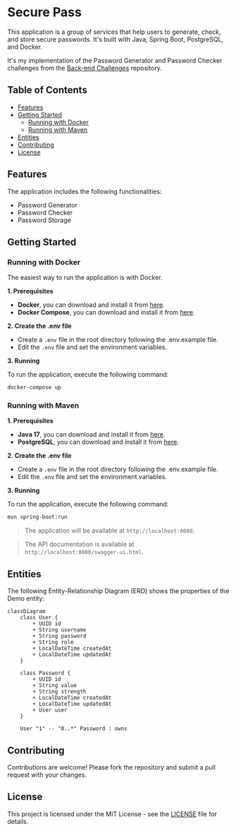 # Secure Pass

This application is a group of services that help users to generate, check, and store secure passwords. It's built with Java, Spring Boot, PostgreSQL, and Docker.

It's my implementation of the Password Generator and Password Checker challenges from the [Back-end Challenges](https://github.com/wesleybertipaglia/backend-challenges/) repository.

## Table of Contents

- [Features](#features)
- [Getting Started](#getting-started)
  - [Running with Docker](#running-with-docker)
  - [Running with Maven](#running-with-maven)
- [Entities](#entities)
- [Contributing](#contributing)
- [License](#license)

## Features

The application includes the following functionalities:

- Password Generator
- Password Checker
- Password Storage

## Getting Started

### Running with Docker

The easiest way to run the application is with Docker.

**1. Prerequisites**

- **Docker**, you can download and install it from [here](https://www.docker.com/products/docker-desktop).
- **Docker Compose**, you can download and install it from [here](https://docs.docker.com/compose/install/).

**2. Create the .env file**

- Create a `.env` file in the root directory following the .env.example file.
- Edit the `.env` file and set the environment variables.

**3. Running**

To run the application, execute the following command:

```bash
docker-compose up
```

### Running with Maven

**1. Prerequisites**

- **Java 17**, you can download and install it from [here](https://www.oracle.com/java/technologies/downloads).
- **PostgreSQL**, you can download and install it from [here](https://www.postgresql.org/download/).

**2. Create the .env file**

- Create a `.env` file in the root directory following the .env.example file.
- Edit the `.env` file and set the environment variables.

**3. Running**

To run the application, execute the following command:

```bash
mvn spring-boot:run
```

> The application will be available at `http://localhost:8080`.

> The API documentation is available at `http://localhost:8080/swagger-ui.html`.

## Entities

The following Entity-Relationship Diagram (ERD) shows the properties of the Demo entity:

```mermaid
classDiagram
    class User {
        + UUID id
        + String username
        + String password
        + String role
        + LocalDateTime createdAt
        + LocalDateTime updatedAt
    }

    class Password {
        + UUID id
        + String value
        + String strength
        + LocalDateTime createdAt
        + LocalDateTime updatedAt
        + User user
    }

    User "1" -- "0..*" Password : owns
```

## Contributing
Contributions are welcome! Please fork the repository and submit a pull request with your changes.

## License
This project is licensed under the MIT License - see the [LICENSE](LICENSE) file for details.